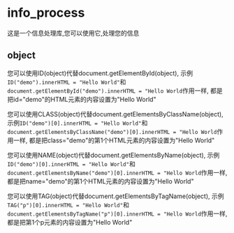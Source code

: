 # info_process
这是一个信息处理库,您可以使用它,处理您的信息
## object
您可以使用ID(object)代替document.getElementById(object),
示例`ID("demo").innerHTML = "Hello World"`和
`document.getElementById("demo").innerHTML = "Hello World`作用一样,
都是把id="demo"的HTML元素的内容设置为"Hello World"

您可以使用CLASS(object)代替document.getElementsByClassName(object),
示例`ID("demo")[0].innerHTML = "Hello World"`和
`document.getElementsByClassName("demo")[0].innerHTML = "Hello World`作用一样,
都是把class="demo"的第1个HTML元素的内容设置为"Hello World"

您可以使用NAME(object)代替document.getElementsByName(object),
示例`ID("demo")[0].innerHTML = "Hello World"`和
`document.getElementsByName("demo")[0].innerHTML = "Hello World`作用一样,
都是把name="demo"的第1个HTML元素的内容设置为"Hello World"

您可以使用TAG(object)代替document.getElementsByTagName(object),
示例`TAG("p")[0].innerHTML = "Hello World"`和
`document.getElementsByTagName("p")[0].innerHTML = "Hello World`作用一样,
都是把第1个p元素的内容设置为"Hello World"